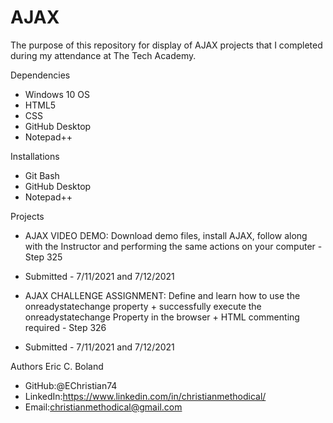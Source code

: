 # AJAX

The purpose of this repository for display of AJAX projects that I completed during my attendance at The Tech Academy.


Dependencies
* Windows 10 OS
* HTML5
* CSS
* GitHub Desktop
* Notepad++


Installations
* Git Bash
* GitHub Desktop
* Notepad++


Projects

* AJAX VIDEO DEMO: Download demo files, install AJAX, follow along with the Instructor and performing the same actions on your computer - Step 325
* Submitted - 7/11/2021 and 7/12/2021

* AJAX CHALLENGE ASSIGNMENT: Define and learn how to use the onreadystatechange property + successfully execute the onreadystatechange Property in the browser  + HTML commenting required - Step 326
* Submitted - 7/11/2021 and 7/12/2021


Authors
Eric C. Boland
* GitHub:@EChristian74
* LinkedIn:https://www.linkedin.com/in/christianmethodical/
* Email:christianmethodical@gmail.com
